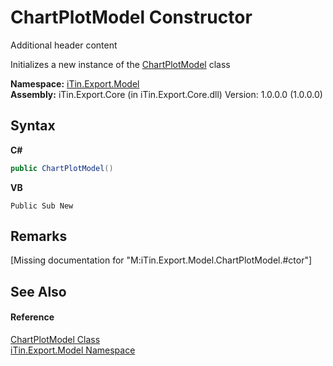 # ChartPlotModel Constructor 
Additional header content 

Initializes a new instance of the <a href="ea231265-fbd3-a14c-2772-7478f71a56e9">ChartPlotModel</a> class

**Namespace:**&nbsp;<a href="ef57ffcc-e95e-b212-5a46-9aa6f5a3511f">iTin.Export.Model</a><br />**Assembly:**&nbsp;iTin.Export.Core (in iTin.Export.Core.dll) Version: 1.0.0.0 (1.0.0.0)

## Syntax

**C#**<br />
``` C#
public ChartPlotModel()
```

**VB**<br />
``` VB
Public Sub New
```


## Remarks
\[Missing <remarks> documentation for "M:iTin.Export.Model.ChartPlotModel.#ctor"\]

## See Also


#### Reference
<a href="ea231265-fbd3-a14c-2772-7478f71a56e9">ChartPlotModel Class</a><br /><a href="ef57ffcc-e95e-b212-5a46-9aa6f5a3511f">iTin.Export.Model Namespace</a><br />